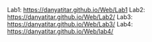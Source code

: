 Lab1: https://danyatitar.github.io/Web/Lab1
Lab2: https://danyatitar.github.io/Web/Lab2/
Lab3: https://danyatitar.github.io/Web/Lab3/
Lab4: https://danyatitar.github.io/Web/lab4/
